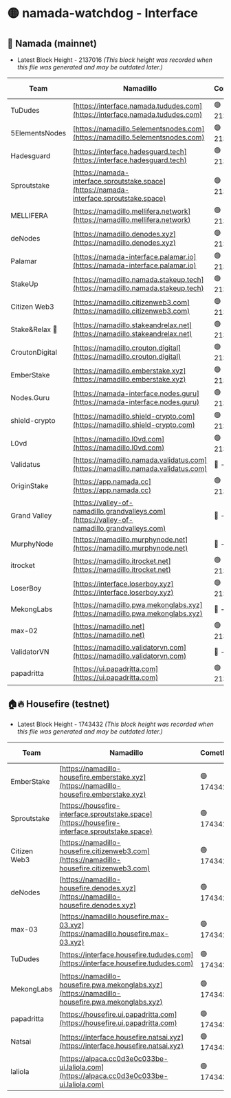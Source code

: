 # 🟡 namada-watchdog - Interface

## 🚀 Namada (mainnet)
- Latest Block Height - 2137016 *(This block height was recorded when this file was generated and may be outdated later.)*

| Team | Namadillo | CometBFT | Indexer | MASP Indexer |
|-|-|-|-|-|
| TuDudes | [https://interface.namada.tududes.com](https://interface.namada.tududes.com) | 🟢 2136994 | 🟢 2136994 | 🟢 2136994 |
| 5ElementsNodes | [https://namadillo.5elementsnodes.com](https://namadillo.5elementsnodes.com) | 🟢 2136995 | 🟢 2136995 | 🟢 2136994 |
| Hadesguard | [https://interface.hadesguard.tech](https://interface.hadesguard.tech) | 🟢 2136995 | 🟢 2136995 | 🟢 2136995 |
| Sproutstake | [https://namada-interface.sproutstake.space](https://namada-interface.sproutstake.space) | 🟢 2136996 | 🟢 2136996 | 🟢 2136996 |
| MELLIFERA | [https://namadillo.mellifera.network](https://namadillo.mellifera.network) | 🟢 2136997 | 🟢 2136997 | 🟢 2136997 |
| deNodes | [https://namadillo.denodes.xyz](https://namadillo.denodes.xyz) | 🟢 2136998 | 🟢 2136998 | 🟢 2136998 |
| Palamar | [https://namada-interface.palamar.io](https://namada-interface.palamar.io) | 🟢 2136999 | 🟢 2136999 | 🟢 2136999 |
| StakeUp | [https://namadillo.namada.stakeup.tech](https://namadillo.namada.stakeup.tech) | 🟢 2137000 | 🟢 2137000 | 🟢 2137000 |
| Citizen Web3 | [https://namadillo.citizenweb3.com](https://namadillo.citizenweb3.com) | 🟢 2137001 | 🟢 2136998 | 🔴 757344 |
| Stake&Relax 🦥 | [https://namadillo.stakeandrelax.net](https://namadillo.stakeandrelax.net) | 🟢 2137001 | 🟢 2137001 | 🟢 2137001 |
| CroutonDigital | [https://namadillo.crouton.digital](https://namadillo.crouton.digital) | 🟢 2137002 | 🔴 - | 🟢 2137003 |
| EmberStake | [https://namadillo.emberstake.xyz](https://namadillo.emberstake.xyz) | 🟢 2137003 | 🟢 2137003 | 🟢 2137004 |
| Nodes.Guru | [https://namada-interface.nodes.guru](https://namada-interface.nodes.guru) | 🟢 2137004 | 🟢 2137004 | 🟢 2137004 |
| shield-crypto | [https://namadillo.shield-crypto.com](https://namadillo.shield-crypto.com) | 🟢 2137005 | 🟢 2137005 | 🟢 2137005 |
| L0vd | [https://namadillo.l0vd.com](https://namadillo.l0vd.com) | 🟢 2137006 | 🟢 2137005 | 🟢 2137005 |
| Validatus | [https://namadillo.namada.validatus.com](https://namadillo.namada.validatus.com) | 🔴 - | 🔴 - | 🔴 - |
| OriginStake | [https://app.namada.cc](https://app.namada.cc) | 🟢 2137008 | 🟢 2137005 | 🟢 2137005 |
| Grand Valley | [https://valley-of-namadillo.grandvalleys.com](https://valley-of-namadillo.grandvalleys.com) | 🔴 - | 🔴 - | 🔴 - |
| MurphyNode | [https://namadillo.murphynode.net](https://namadillo.murphynode.net) | 🔴 - | 🔴 - | 🔴 - |
| itrocket | [https://namadillo.itrocket.net](https://namadillo.itrocket.net) | 🟢 2137012 | 🟢 2137012 | 🟢 2137012 |
| LoserBoy | [https://interface.loserboy.xyz](https://interface.loserboy.xyz) | 🟢 2137013 | 🟢 2137007 | 🟢 2137012 |
| MekongLabs | [https://namadillo.pwa.mekonglabs.xyz](https://namadillo.pwa.mekonglabs.xyz) | 🔴 - | 🔴 - | 🔴 - |
| max-02 | [https://namadillo.net](https://namadillo.net) | 🟢 2137014 | 🟢 2137007 | 🟢 2137013 |
| ValidatorVN | [https://namadillo.validatorvn.com](https://namadillo.validatorvn.com) | 🔴 - | 🔴 - | 🔴 - |
| papadritta | [https://ui.papadritta.com](https://ui.papadritta.com) | 🟢 2137016 | 🟢 2137016 | 🟢 2137016 |

## 🏠🔥 Housefire (testnet)
- Latest Block Height - 1743432 *(This block height was recorded when this file was generated and may be outdated later.)*

| Team | Namadillo | CometBFT | Indexer | MASP Indexer |
|-|-|-|-|-|
| EmberStake | [https://namadillo-housefire.emberstake.xyz](https://namadillo-housefire.emberstake.xyz) | 🟢 1743427 | 🟢 1743427 | 🟢 1743427 |
| Sproutstake | [https://housefire-interface.sproutstake.space](https://housefire-interface.sproutstake.space) | 🟢 1743427 | 🟢 1743427 | 🟢 1743427 |
| Citizen Web3 | [https://namadillo-housefire.citizenweb3.com](https://namadillo-housefire.citizenweb3.com) | 🟢 1743428 | 🟢 1743428 | 🟢 1743428 |
| deNodes | [https://namadillo-housefire.denodes.xyz](https://namadillo-housefire.denodes.xyz) | 🟢 1743428 | 🟢 1743428 | 🟢 1743428 |
| max-03 | [https://namadillo.housefire.max-03.xyz](https://namadillo.housefire.max-03.xyz) | 🟢 1743429 | 🟢 1743429 | 🟢 1743429 |
| TuDudes | [https://interface.housefire.tududes.com](https://interface.housefire.tududes.com) | 🟢 1743430 | 🟢 1743430 | 🟢 1743430 |
| MekongLabs | [https://namadillo-housefire.pwa.mekonglabs.xyz](https://namadillo-housefire.pwa.mekonglabs.xyz) | 🟢 1743430 | 🟢 1743430 | 🟢 1743430 |
| papadritta | [https://housefire.ui.papadritta.com](https://housefire.ui.papadritta.com) | 🟢 1743431 | 🟢 1743431 | 🟢 1743431 |
| Natsai | [https://interface.housefire.natsai.xyz](https://interface.housefire.natsai.xyz) | 🟢 1743432 | 🟢 1743432 | 🟢 1743432 |
| laliola | [https://alpaca.cc0d3e0c033be-ui.laliola.com](https://alpaca.cc0d3e0c033be-ui.laliola.com) | 🟢 1743432 | 🟢 1743432 | 🟢 1743432 |

